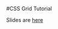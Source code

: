 #CSS Grid Tutorial

Slides are [here](https://docs.google.com/presentation/d/1uhpHtF_uZ9r7EVW0oNHmvsilg0Q2xx8zvEx2dAmbqxY/edit?usp=sharing)
